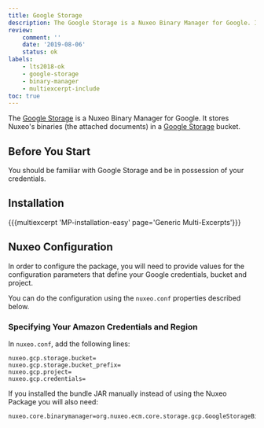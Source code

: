 ```yaml
---
title: Google Storage
description: The Google Storage is a Nuxeo Binary Manager for Google. It stores Nuxeo's binaries (the attached documents) in a Google bucket.
review:
    comment: ''
    date: '2019-08-06'
    status: ok
labels:
    - lts2018-ok
    - google-storage
    - binary-manager
    - multiexcerpt-include
toc: true
---
```


The [Google Storage](https://connect.nuxeo.com/nuxeo/site/marketplace/package/google-storage) is a Nuxeo Binary Manager for Google\. It stores Nuxeo's binaries (the attached documents) in a [Google Storage](https://cloud.google.com/storage/) bucket.

## Before You Start

You should be familiar with Google Storage and be in possession of your credentials.

## Installation

{{{multiexcerpt 'MP-installation-easy' page='Generic Multi-Excerpts'}}}

## Nuxeo Configuration

In order to configure the package, you will need to provide values for the configuration parameters that define your Google credentials, bucket and project.

You can do the configuration using the `nuxeo.conf` properties described below.

### Specifying Your Amazon Credentials and Region

In `nuxeo.conf`, add the following lines:

```
nuxeo.gcp.storage.bucket=
nuxeo.gcp.storage.bucket_prefix=
nuxeo.gcp.project=
nuxeo.gcp.credentials=
```

If you installed the bundle JAR manually instead of using the Nuxeo Package you will also need:

```
nuxeo.core.binarymanager=org.nuxeo.ecm.core.storage.gcp.GoogleStorageBinaryManager
```